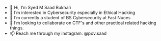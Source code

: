 - 👋 Hi, I’m Syed M Saad Bukhari
- 👀 I’m interested in Cybersecurity especially in Ethical Hacking
- 🌱 I’m currently a student of BS Cybersecurity at Fast Nuces
- 💞️ I’m looking to collaborate on CTF's and other practical related hacking things.
- 📫 Reach me through my instagram: @pov.saad 

